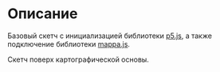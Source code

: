 # Описание

Базовый скетч с инициализацией библиотеки [p5.js](https://p5js.org/), а также подключение библиотеки [mappa.js](https://mappa.js.org/).

Скетч поверх картографической основы.